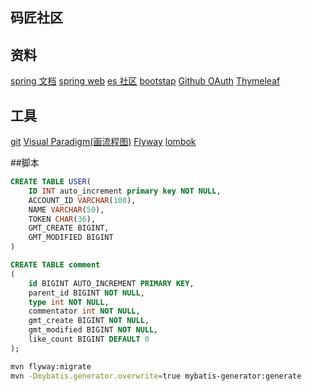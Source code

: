 ## 码匠社区

## 资料
[spring 文档](https://spring.io/guides)
[spring web](https://spring.io/guides/gs/serving-web-content/)
[es 社区](https://elasticsearch.cn/explore)
[bootstap](https://v3.bootcss.com/getting-started)
[Github OAuth](https://developer.github.com/apps/building-oauth-apps/creating-an-oauth-app/)
[Thymeleaf](https://www.thymeleaf.org/doc/tutorials/3.0/usingthymeleaf.html)
## 工具
[git](https://git-scm.com/download)
[Visual Paradigm(画流程图)](https://www.visual-paradigm.com)
[Flyway](https://flywaydb.org/getstarted/firststeps/maven)
[lombok](https://www.projectlombok.org/)

##脚本
```sql
CREATE TABLE USER(
    ID INT auto_increment primary key NOT NULL,
    ACCOUNT_ID VARCHAR(100),
    NAME VARCHAR(50),
    TOKEN CHAR(36),
    GMT_CREATE BIGINT,
    GMT_MODIFIED BIGINT
)
```
```sql
CREATE TABLE comment
(
    id BIGINT AUTO_INCREMENT PRIMARY KEY,
    parent_id BIGINT NOT NULL,
    type int NOT NULL,
    commentator int NOT NULL,
    gmt_create BIGINT NOT NULL,
    gmt_modified BIGINT NOT NULL,
    like_count BIGINT DEFAULT 0
);
```

```bash
mvn flyway:migrate
mvn -Dmybatis.generator.overwrite=true mybatis-generator:generate
```
